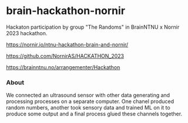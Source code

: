 # brain-hackathon-nornir

Hackaton participation by group "The Randoms" in BrainNTNU x Nornir 2023 hackathon.

https://nornir.io/ntnu-hackathon-brain-and-nornir/

https://github.com/NornirAS/HACKATHON_2023

https://brainntnu.no/arrangementer/Hackathon

### About

We connected an ultrasound sensor with other data generating and processing processes on a separate computer. One chanel produced random numbers, another took sensory data and trained ML on it to produce some output and a final process glued these channels together.